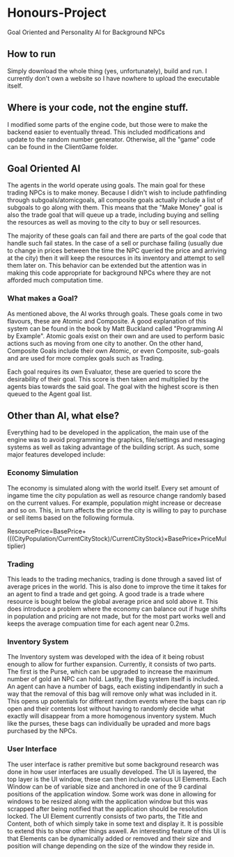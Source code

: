 # Honours-Project
Goal Oriented and Personality AI for Background NPCs

## How to run
Simply download the whole thing (yes, unfortunately), build and run. I currently don't own a website so I have nowhere to upload the executable itself.

## Where is your code, not the engine stuff.
I modified some parts of the engine code, but those were to make the backend easier to eventually thread. This included modifications and update to the random number generator. Otherwise, all the "game" code can be found in the ClientGame folder.

## Goal Oriented AI
The agents in the world operate using goals. The main goal for these trading NPCs is to make money. Because I didn't wish to include pathfinding through subgoals/atomicgoals, all composite goals actually include a list of subgoals to go along with them. This means that the "Make Money" goal is also the trade goal that will queue up a trade, including buying and selling the resources as well as moving to the city to buy or sell resources.

The majority of these goals can fail and there are parts of the goal code that handle such fail states. In the case of a sell or purchase failing (usually due to change in prices between the time the NPC queried the price and arriving at the city) then it will keep the resources in its inventory and attempt to sell them later on. This behavior can be extended but the attention was in making this code appropriate for background NPCs where they are not afforded much computation time.

### What makes a Goal?
As mentioned above, the AI works through goals. These goals come in two flavours, these are Atomic and Composite. A good explanation of this system can be found in the book by Matt Buckland called "Programming AI by Example".
Atomic goals exist on their own and are used to perform basic actions such as moving from one city to another. On the other hand, Composite Goals include their own Atomic, or even Composite, sub-goals and are used for more complex goals such as Trading.

Each goal requires its own Evaluator, these are queried to score the desirability of their goal. This score is then taken and multiplied by the agents bias towards the said goal. The goal with the highest score is then queued to the Agent goal list.

## Other than AI, what else?
Everything had to be developed in the application, the main use of the engine was to avoid programming the graphics, file/settings and messaging systems as well as taking advantage of the building script. As such, some major features developed include:
### Economy Simulation
The economy is simulated along with the world itself. Every set amount of ingame time the city population as well as resource change randomly based on the current values. For example, population might increase or decrease and so on. This, in turn affects the price the city is willing to pay to purchase or sell items based on the following formula.

ResourcePrice=BasePrice+(((CityPopulation/CurrentCityStock)/CurrentCityStock)×BasePrice×PriceMultiplier)

### Trading
This leads to the trading mechanics, trading is done through a saved list of average prices in the world. This is also done to improve the time it takes for an agent to find a trade and get going. A good trade is a trade where resource is bought below the global average price and sold above it. This does introduce a problem where the economy can balance out if huge shifts in population and pricing are not made, but for the most part works well and keeps the average compuation time for each agent near 0.2ms.

### Inventory System
The Inventory system was developed with the idea of it being robust enough to allow for further expansion. Currently, it consists of two parts. The first is the Purse, which can be upgraded to increase the maximum number of gold an NPC can hold. Lastly, the Bag system itself is included. An agent can have a number of bags, each existing indipendantly in such a way that the removal of this bag will remove only what was included in it. This opens up potentials for different random events where the bags can rip open and their contents lost without having to randomly decide what exactly will disappear from a more homogenous inventory system. Much like the purses, these bags can individually be upraded and more bags purchased by the NPCs.

### User Interface
The user interface is rather premitive but some background research was done in how user interfaces are usually developed. The UI is layered, the top layer is the UI window, these can then include various UI Elements. Each Window can be of variable size and anchored in one of the 9 cardinal positions of the application window. Some work was done in allowing for windows to be resized along with the application window but this was scrapped after being notified that the application should be resolution locked. The UI Element currently consists of two parts, the Title and Content, both of which simply take in some text and display it. It is possible to extend this to show other things aswell.
An interesting feature of this UI is that Elements can be dynamically added or removed and their size and position will change depending on the size of the window they reside in.
